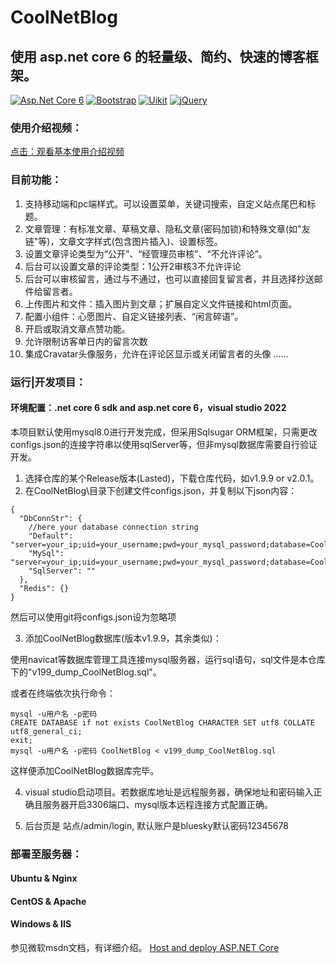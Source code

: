 # CoolNetBlog

## 使用 asp.net core 6 的轻量级、简约、快速的博客框架。
[![Asp.Net Core 6](https://shields.io/badge/-Asp.Net_Core_6-blue)](https://www.nuget.org/packages/SuperSocket)
[![Bootstrap](https://img.shields.io/badge/Bootstrap-v5.1-blue)](https://www.nuget.org/packages/SuperSocket)
[![Uikit](https://img.shields.io/badge/Uikit-v3.10.1-blue)](https://www.nuget.org/packages/SuperSocket)
[![jQuery](https://img.shields.io/badge/jQuery-v3.5.1-blue)](https://www.nuget.org/packages/SuperSocket)

### 使用介绍视频：
[点击：观看基本使用介绍视频](https://www.bilibili.com/video/BV19S4y1F7zA?share_source=copy_web "好玩：独自开发的极简博客框架~全手写部署Linux|windows")

### 目前功能：
1. 支持移动端和pc端样式。可以设置菜单，关键词搜索，自定义站点尾巴和标题。
2. 文章管理：有标准文章、草稿文章、隐私文章(密码加锁)和特殊文章(如"友链"等)，文章文字样式(包含图片插入)、设置标签。
3. 设置文章评论类型为“公开”、“经管理员审核”、“不允许评论”。
4. 后台可以设置文章的评论类型：1公开2审核3不允许评论
5. 后台可以审核留言，通过与不通过，也可以直接回复留言者，并且选择抄送邮件给留言者。
6. 上传图片和文件：插入图片到文章；扩展自定义文件链接和html页面。
7. 配置小组件：心愿图片、自定义链接列表、“闲言碎语”。
8. 开启或取消文章点赞功能。
9. 允许限制访客单日内的留言次数
10. 集成Cravatar头像服务，允许在评论区显示或关闭留言者的头像
......



### 运行|开发项目：
#### 环境配置：.net core 6 sdk and asp.net core 6，visual studio 2022
本项目默认使用mysql8.0进行开发完成，但采用Sqlsugar ORM框架，只需更改configs.json的连接字符串以使用sqlServer等，但非mysql数据库需要自行验证开发。
1. 选择仓库的某个Release版本(Lasted)，下载仓库代码，如v1.9.9 or v2.0.1。
2. 在CoolNetBlog\目录下创建文件configs.json，并复制以下json内容：
```
{
  "DbConnStr": {
    //here your database connection string
    "Default": "server=your_ip;uid=your_username;pwd=your_mysql_password;database=CoolNetBlog",
    "MySql": "server=your_ip;uid=your_username;pwd=your_mysql_password;database=CoolNetBlog",
    "SqlServer": ""
  },
  "Redis": {}
}
```
然后可以使用git将configs.json设为忽略项

3. 添加CoolNetBlog数据库(版本v1.9.9，其余类似)：

使用navicat等数据库管理工具连接mysql服务器，运行sql语句，sql文件是本仓库下的"v199_dump_CoolNetBlog.sql"。

或者在终端依次执行命令：
```
mysql -u用户名 -p密码
CREATE DATABASE if not exists CoolNetBlog CHARACTER SET utf8 COLLATE utf8_general_ci;
exit;
mysql -u用户名 -p密码 CoolNetBlog < v199_dump_CoolNetBlog.sql
```
这样便添加CoolNetBlog数据库完毕。

4. visual studio启动项目。若数据库地址是远程服务器，确保地址和密码输入正确且服务器开启3306端口、mysql版本远程连接方式配置正确。

5. 后台页是 站点/admin/login, 默认账户是bluesky默认密码12345678

### 部署至服务器：
#### Ubuntu & Nginx
#### CentOS & Apache
#### Windows & IIS
参见微软msdn文档，有详细介绍。
[Host and deploy ASP.NET Core](https://docs.microsoft.com/en-us/aspnet/core/host-and-deploy/?view=aspnetcore-6.0"部署Linux|windows")
